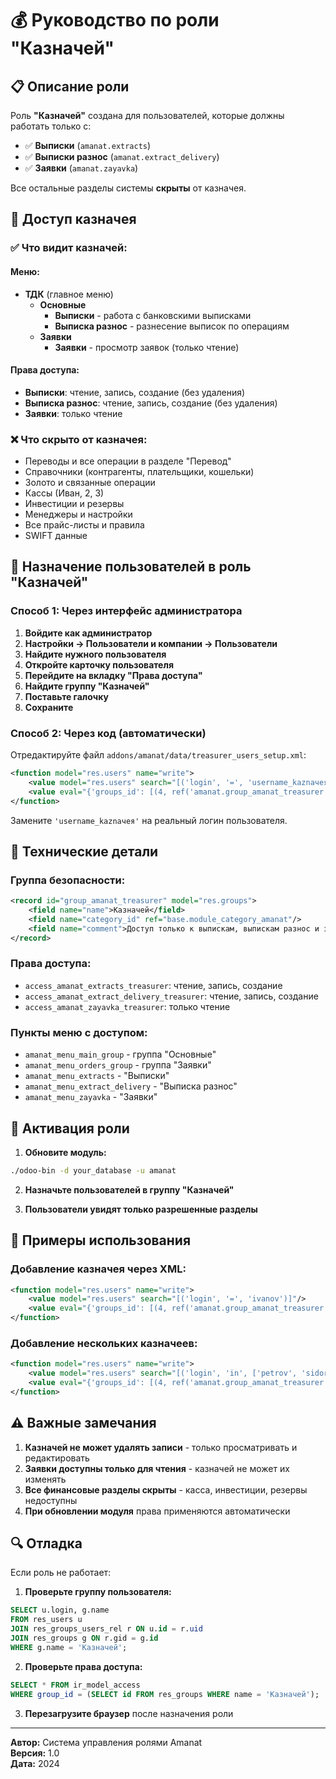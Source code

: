 # 💰 Руководство по роли "Казначей"

## 📋 Описание роли

Роль **"Казначей"** создана для пользователей, которые должны работать только с:
- ✅ **Выписки** (`amanat.extracts`)
- ✅ **Выписки разнос** (`amanat.extract_delivery`) 
- ✅ **Заявки** (`amanat.zayavka`)

Все остальные разделы системы **скрыты** от казначея.

## 🎯 Доступ казначея

### ✅ Что видит казначей:

#### **Меню:**
- **ТДК** (главное меню)
  - **Основные**
    - **Выписки** - работа с банковскими выписками
    - **Выписка разнос** - разнесение выписок по операциям
  - **Заявки**
    - **Заявки** - просмотр заявок (только чтение)

#### **Права доступа:**
- **Выписки**: чтение, запись, создание (без удаления)
- **Выписка разнос**: чтение, запись, создание (без удаления)  
- **Заявки**: только чтение

### ❌ Что скрыто от казначея:

- Переводы и все операции в разделе "Перевод"
- Справочники (контрагенты, плательщики, кошельки)
- Золото и связанные операции
- Кассы (Иван, 2, 3)
- Инвестиции и резервы
- Менеджеры и настройки
- Все прайс-листы и правила
- SWIFT данные

## 👥 Назначение пользователей в роль "Казначей"

### Способ 1: Через интерфейс администратора

1. **Войдите как администратор**
2. **Настройки → Пользователи и компании → Пользователи**
3. **Найдите нужного пользователя**
4. **Откройте карточку пользователя**
5. **Перейдите на вкладку "Права доступа"**
6. **Найдите группу "Казначей"**
7. **Поставьте галочку**
8. **Сохраните**

### Способ 2: Через код (автоматически)

Отредактируйте файл `addons/amanat/data/treasurer_users_setup.xml`:

```xml
<function model="res.users" name="write">
    <value model="res.users" search="[('login', '=', 'username_kaznaчея')]"/>
    <value eval="{'groups_id': [(4, ref('amanat.group_amanat_treasurer'))]}"/>
</function>
```

Замените `'username_kaznaчея'` на реальный логин пользователя.

## 🔧 Технические детали

### Группа безопасности:
```xml
<record id="group_amanat_treasurer" model="res.groups">
    <field name="name">Казначей</field>
    <field name="category_id" ref="base.module_category_amanat"/>
    <field name="comment">Доступ только к выпискам, выпискам разнос и заявкам</field>
</record>
```

### Права доступа:
- `access_amanat_extracts_treasurer`: чтение, запись, создание
- `access_amanat_extract_delivery_treasurer`: чтение, запись, создание  
- `access_amanat_zayavka_treasurer`: только чтение

### Пункты меню с доступом:
- `amanat_menu_main_group` - группа "Основные"
- `amanat_menu_orders_group` - группа "Заявки"
- `amanat_menu_extracts` - "Выписки"
- `amanat_menu_extract_delivery` - "Выписка разнос"
- `amanat_menu_zayavka` - "Заявки"

## 🚀 Активация роли

1. **Обновите модуль:**
```bash
./odoo-bin -d your_database -u amanat
```

2. **Назначьте пользователей в группу "Казначей"**

3. **Пользователи увидят только разрешенные разделы**

## 📝 Примеры использования

### Добавление казначея через XML:
```xml
<function model="res.users" name="write">
    <value model="res.users" search="[('login', '=', 'ivanov')]"/>
    <value eval="{'groups_id': [(4, ref('amanat.group_amanat_treasurer'))]}"/>
</function>
```

### Добавление нескольких казначеев:
```xml
<function model="res.users" name="write">
    <value model="res.users" search="[('login', 'in', ['petrov', 'sidorov', 'kozlov'])]"/>
    <value eval="{'groups_id': [(4, ref('amanat.group_amanat_treasurer'))]}"/>
</function>
```

## ⚠️ Важные замечания

1. **Казначей не может удалять записи** - только просматривать и редактировать
2. **Заявки доступны только для чтения** - казначей не может их изменять
3. **Все финансовые разделы скрыты** - касса, инвестиции, резервы недоступны
4. **При обновлении модуля** права применяются автоматически

## 🔍 Отладка

Если роль не работает:

1. **Проверьте группу пользователя:**
```sql
SELECT u.login, g.name 
FROM res_users u 
JOIN res_groups_users_rel r ON u.id = r.uid 
JOIN res_groups g ON r.gid = g.id 
WHERE g.name = 'Казначей';
```

2. **Проверьте права доступа:**
```sql
SELECT * FROM ir_model_access 
WHERE group_id = (SELECT id FROM res_groups WHERE name = 'Казначей');
```

3. **Перезагрузите браузер** после назначения роли

---

**Автор:** Система управления ролями Amanat  
**Версия:** 1.0  
**Дата:** 2024 